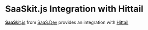 
# **SaaS**kit.js Integration with Hittail

[**SaaS**kit.js](https://saaskit.js.org) from [SaaS.Dev](https://saas.dev) provides an integration with [Hittail](https://saaskit.js.org/integrations/hittail)
